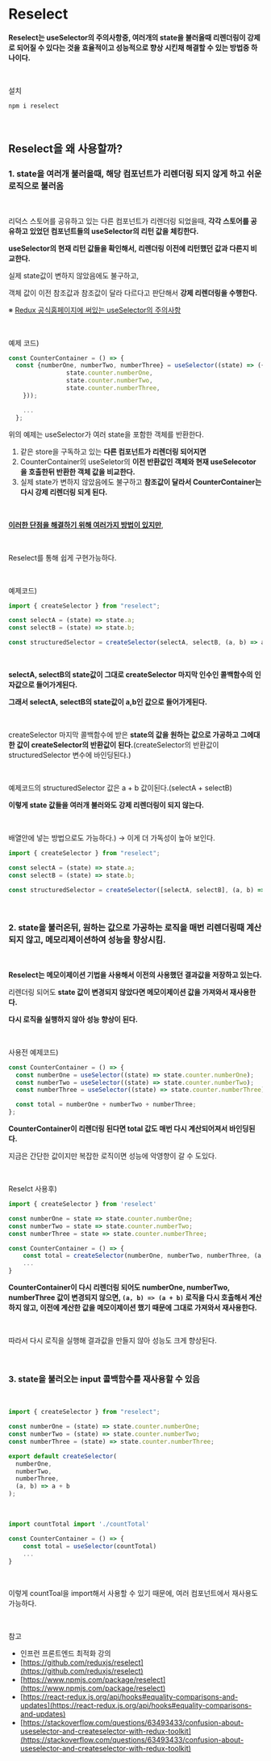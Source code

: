 # **Reselect**

**Reselect는 useSelector의 주의사항중, 여러개의 state을 불러올때 리렌더링이 강제로 되어질 수 있다는 것을 효율적이고 성능적으로 향상 시킨채 해결할 수 있는 방법중 하나이다.**

<br>

설치

```bash
npm i reselect
```

<br>

## **Reselect을 왜 사용할까?**

### 1. state을 여러개 불러올때, 해당 컴포넌트가 리렌더링 되지 않게 하고 쉬운 로직으로 불러옴

<br>

리덕스 스토어를 공유하고 있는 다른 컴포넌트가 리렌더링 되었을때, **각각 스토어를 공유하고 있었던 컴포넌트들의 useSelector의 리턴 값을 체킹한다.**

**useSelector의 현재 리턴 값들을 확인해서, 리렌더링 이전에 리턴했던 값과 다른지 비교한다.**

실제 state값이 변하지 않았음에도 불구하고,

객체 값이 이전 참조값과 참조값이 달라 다르다고 판단해서 **강제 리렌더링을 수행한다.**

※ [Redux 공식홈페이지에 써있는 useSelector의 주의사항](https://react-redux.js.org/api/hooks#equality-comparisons-and-updates)

<br>

예제 코드)

```jsx
const CounterContainer = () => {
  const {numberOne, numberTwo, numberThree} = useSelector((state) => ({
				state.counter.numberOne,
				state.counter.numberTwo,
				state.counter.numberThree,
	}));

	...
  };
```

위의 예제는 useSelector가 여러 state을 포함한 객체를 반환한다.

1. 같은 store을 구독하고 있는 **다른 컴포넌트가 리렌더링 되어지면**
2. CounterContainer의 useSeletor의 **이전 반환값인 객체와 현재 useSelecotor을 호출한뒤 반환한 객체 값을 비교한다.**
3. 실제 state가 변하지 않았음에도 불구하고 **참조값이 달라서 CounterContainer는 다시 강제 리렌더링 되게 된다.**

<br>

[**이러한 단점을 해결하기 위해 여러가지 방법이 있지만**](https://github.com/FE-Lex-Kim/-TIL/blob/master/React/react-redux.md#useselector-%EC%A3%BC%EC%9D%98%EC%82%AC%ED%95%AD),

<br>

Reselect를 통해 쉽게 구현가능하다.

<br>

예제코드)

```jsx
import { createSelector } from "reselect";

const selectA = (state) => state.a;
const selectB = (state) => state.b;

const structuredSelector = createSelector(selectA, selectB, (a, b) => a + b);
```

<br>

**selectA, selectB의 state값이 그대로 createSelector 마지막 인수인 콜백함수의 인자값으로 들어가게된다.**

**그래서 selectA, selectB의 state값이 a,b인 값으로 들어가게된다.**

<br>

createSelector 마지막 콜백함수에 받은 **state의 값을 원하는 값으로 가공하고** **그에대한 값이 createSelector의 반환값이 된다.**(createSelector의 반환값이 structuredSelector 변수에 바인딩된다.)

<br>

예제코드의 structuredSelector 값은 a + b 값이된다.(selectA + selectB)

**이렇게 state 값들을 여러개 불러와도 강제 리렌더링이 되지 않는다.**

<br>

배열안에 넣는 방법으로도 가능하다.) → 이게 더 가독성이 높아 보인다.

```jsx
import { createSelector } from "reselect";

const selectA = (state) => state.a;
const selectB = (state) => state.b;

const structuredSelector = createSelector([selectA, selectB], (a, b) => a + b);
```

<br>

### 2. state을 불러온뒤, 원하는 값으로 가공하는 로직을 매번 리렌더링때 계산되지 않고, 메모리제이션하여 성능을 향상시킴.

<br>

**Reselect는 메모이제이션 기법을 사용해서 이전의 사용했던 결과값을 저장하고 있는다.**

리렌더링 되어도 **state 값이 변경되지 않았다면 메모이제이션 값을 가져와서 재사용한다.**

**다시 로직을 실행하지 않아 성능 향상이 된다.**

<br>

사용전 예제코드)

```jsx
const CounterContainer = () => {
  const numberOne = useSelector((state) => state.counter.numberOne);
  const numberTwo = useSelector((state) => state.counter.numberTwo);
  const numberThree = useSelector((state) => state.counter.numberThree);

  const total = numberOne + numberTwo + numberThree;
};
```

**CounterContainer이 리렌더링 된다면 total 값도 매번 다시 계산되어져서 바인딩된다.**

지금은 간단한 값이지만 복잡한 로직이면 성능에 악영향이 갈 수 도있다.

<br>

Reselct 사용후)

```jsx
import { createSelector } from 'reselect'

const numberOne = state => state.counter.numberOne;
const numberTwo = state => state.counter.numberTwo;
const numberThree = state => state.counter.numberThree;

const CounterContainer = () => {
	const total = createSelector(numberOne, numberTwo, numberThree, (a, b) => (a + b))
	...
}

```

**CounterContainer이 다시 리렌더링 되어도 numberOne, numberTwo, numberThree 값이 변경되지 않으면, `(a, b) => (a + b)` 로직을 다시 호출해서 계산하지 않고, 이전에 계산한 값을 메모이제이션 했기 때문에 그대로 가져와서 재사용한다.**

<br>

따라서 다시 로직을 실행해 결과값을 만들지 않아 성능도 크게 향상된다.

<br>

### 3. state을 불러오는 input 콜백함수를 재사용할 수 있음

<br>

```jsx
import { createSelector } from "reselect";

const numberOne = (state) => state.counter.numberOne;
const numberTwo = (state) => state.counter.numberTwo;
const numberThree = (state) => state.counter.numberThree;

export default createSelector(
  numberOne,
  numberTwo,
  numberThree,
  (a, b) => a + b
);
```

<br>

```jsx
import countTotal import './countTotal'

const CounterContainer = () => {
	const total = useSelector(countTotal)
	...
}

```

<br>

이렇게 countToal을 import해서 사용할 수 있기 때문에, 여러 컴포넌트에서 재사용도 가능하다.

<br>

참고

- 인프런 프론트엔드 최적화 강의
- [https://github.com/reduxjs/reselect](https://github.com/reduxjs/reselect)
- [https://www.npmjs.com/package/reselect](https://www.npmjs.com/package/reselect)
- [https://react-redux.js.org/api/hooks#equality-comparisons-and-updates](https://react-redux.js.org/api/hooks#equality-comparisons-and-updates)
- [https://stackoverflow.com/questions/63493433/confusion-about-useselector-and-createselector-with-redux-toolkit](https://stackoverflow.com/questions/63493433/confusion-about-useselector-and-createselector-with-redux-toolkit)
